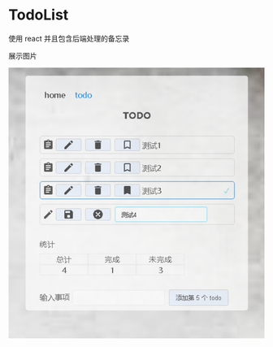 # TodoList
使用 react 并且包含后端处理的备忘录

展示图片

![image text](https://github.com/cgl-gz/TodoList/blob/master/display-effect/todo.png)
